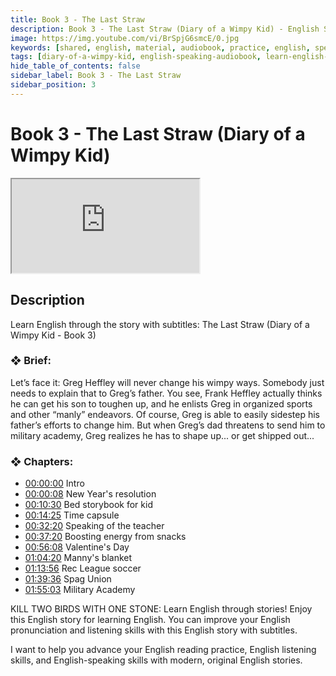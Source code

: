 ```yaml
---
title: Book 3 - The Last Straw
description: Book 3 - The Last Straw (Diary of a Wimpy Kid) - English Speaking Audiobook
image: https://img.youtube.com/vi/BrSpjG6smcE/0.jpg
keywords: [shared, english, material, audiobook, practice, english, speaking]
tags: [diary-of-a-wimpy-kid, english-speaking-audiobook, learn-english-through-story, effortless-english]
hide_table_of_contents: false
sidebar_label: Book 3 - The Last Straw
sidebar_position: 3
---
```


# Book 3 - The Last Straw (Diary of a Wimpy Kid)

<div class="video-container">
<iframe src="https://www.youtube.com/embed/BrSpjG6smcE?controls=0" title="YouTube video player"></iframe>
<a href="https://www.youtube.com/watch?list=PL___7gkXqjbxhLgHbA87MzNxK1LUiRif-&v=BrSpjG6smcE" target="_blank"></a>
</div>

## Description

Learn English through the story with subtitles: The Last Straw (Diary of a Wimpy Kid - Book 3)

### ❖ Brief: 

Let’s face it: Greg Heffley will never change his wimpy ways. Somebody just needs to explain that to Greg’s father. You see, Frank Heffley actually thinks he can get his son to toughen up, and he enlists Greg in organized sports and other “manly” endeavors. Of course, Greg is able to easily sidestep his father’s efforts to change him. But when Greg’s dad threatens to send him to military academy, Greg realizes he has to shape up... or get shipped out...

### ❖ Chapters:
- [00:00:00](https://www.youtube.com/watch?list=PL___7gkXqjbxhLgHbA87MzNxK1LUiRif-&v=BrSpjG6smcE&t=0s) Intro
- [00:00:08](https://www.youtube.com/watch?list=PL___7gkXqjbxhLgHbA87MzNxK1LUiRif-&v=BrSpjG6smcE&t=8s) New Year's resolution
- [00:10:30](https://www.youtube.com/watch?list=PL___7gkXqjbxhLgHbA87MzNxK1LUiRif-&v=BrSpjG6smcE&t=630s) Bed storybook for kid
- [00:14:25](https://www.youtube.com/watch?list=PL___7gkXqjbxhLgHbA87MzNxK1LUiRif-&v=BrSpjG6smcE&t=865s) Time capsule
- [00:32:20](https://www.youtube.com/watch?list=PL___7gkXqjbxhLgHbA87MzNxK1LUiRif-&v=BrSpjG6smcE&t=1940s) Speaking of the teacher
- [00:37:20](https://www.youtube.com/watch?list=PL___7gkXqjbxhLgHbA87MzNxK1LUiRif-&v=BrSpjG6smcE&t=2240s) Boosting energy from snacks
- [00:56:08](https://www.youtube.com/watch?list=PL___7gkXqjbxhLgHbA87MzNxK1LUiRif-&v=BrSpjG6smcE&t=3368s) Valentine's Day
- [01:04:20](https://www.youtube.com/watch?list=PL___7gkXqjbxhLgHbA87MzNxK1LUiRif-&v=BrSpjG6smcE&t=3860s) Manny's blanket
- [01:13:56](https://www.youtube.com/watch?list=PL___7gkXqjbxhLgHbA87MzNxK1LUiRif-&v=BrSpjG6smcE&t=4436s) Rec League soccer
- [01:39:36](https://www.youtube.com/watch?list=PL___7gkXqjbxhLgHbA87MzNxK1LUiRif-&v=BrSpjG6smcE&t=5976s) Spag Union
- [01:55:03](https://www.youtube.com/watch?list=PL___7gkXqjbxhLgHbA87MzNxK1LUiRif-&v=BrSpjG6smcE&t=6903s) Military Academy

KILL TWO BIRDS WITH ONE STONE: Learn English through stories! Enjoy this English story for learning English. You can improve your English pronunciation and listening skills with this English story with subtitles.

I want to help you advance your English reading practice, English listening skills, and English-speaking skills with modern, original English stories.